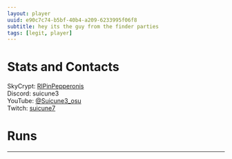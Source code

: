 ```yaml
---
layout: player
uuid: e90c7c74-b5bf-40b4-a209-6233995f06f8
subtitle: hey its the guy from the finder parties
tags: [legit, player]
---
```


# Stats and Contacts
SkyCrypt: [RIPinPepperonis](https://sky.shiiyu.moe/stats/RIPinPepperonis/Banana)  
Discord: suicune3  
YouTube: [@Suicune3_osu](https://www.youtube.com/@Suicune3_osu)  
Twitch: [suicune7](https://www.twitch.tv/suicune7)  

# Runs
---  
